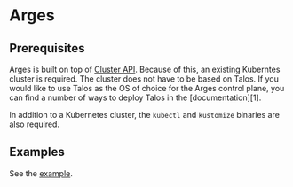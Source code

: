 # Arges

## Prerequisites

Arges is built on top of [Cluster API](https://github.com/kubernetes-sigs/cluster-api).
Because of this, an existing Kuberntes cluster is required.
The cluster does not have to be based on Talos.
If you would like to use Talos as the OS of choice for the Arges control plane, you can find a number of ways to deploy Talos in the [documentation][1].

In addition to a Kubernetes cluster, the `kubectl` and `kustomize` binaries are also required.

## Examples

See the [example](./examples/README.md).
